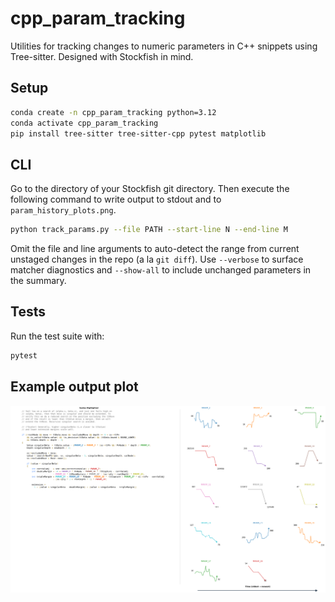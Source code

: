 # cpp_param_tracking

Utilities for tracking changes to numeric parameters in C++ snippets using Tree-sitter.
Designed with Stockfish in mind.

## Setup

```bash
conda create -n cpp_param_tracking python=3.12
conda activate cpp_param_tracking
pip install tree-sitter tree-sitter-cpp pytest matplotlib
```

## CLI

Go to the directory of your Stockfish git directory.
Then execute the following command to write output to stdout and to `param_history_plots.png`.

```bash
python track_params.py --file PATH --start-line N --end-line M
```

Omit the file and line arguments to auto-detect the range from current unstaged changes in the repo (a la `git diff`).
Use `--verbose` to surface matcher diagnostics and `--show-all` to include unchanged parameters in the summary.

## Tests

Run the test suite with:

```bash
pytest
```


## Example output plot

![](./example_output.png)
